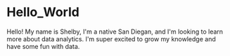 # Hello_World

Hello! My name is Shelby, I'm a native San Diegan, and I'm looking to learn more about data analytics.
I'm super excited to grow my knowledge and have some fun with data.
